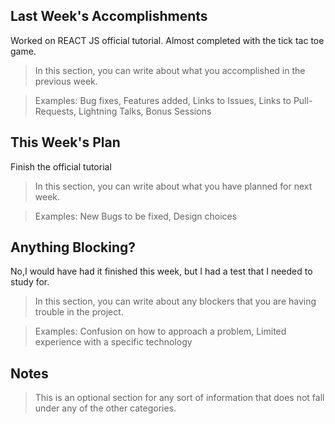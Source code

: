 ## Last Week's Accomplishments

Worked on REACT JS official tutorial. Almost completed with the tick tac toe game.

> In this section, you can write about what you accomplished in the previous week.

> Examples:
> Bug fixes, Features added, Links to Issues, Links to Pull-Requests, Lightning Talks, Bonus Sessions

## This Week's Plan

Finish the official tutorial

> In this section, you can write about what you have planned for next week.

> Examples: New Bugs to be fixed, Design choices

## Anything Blocking?

No,I would have had it finished this week, but I had a test that I needed to study for. 

> In this section, you can write about any blockers that you are having trouble in the project.

> Examples: Confusion on how to approach a problem, Limited experience with a specific technology

## Notes

> This is an optional section for any sort of information that does not fall under any of the other categories.
